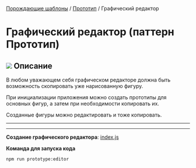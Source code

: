 [Порождающие шаблоны](../../#readme) / [Прототип](../#readme) / Графический редактор

# Графический редактор (паттерн Прототип)

## ![](../../ui/info.svg) Описание

В любом уважающем себя графическом редакторе должна быть возможность скопировать уже нарисованную фигуру.

При инициализации приложения можно создать прототипы для основных фигур, а затем при необходимости копировать их.

Созданные фигуры можно редактировать и тоже копировать.

***
***

**Создание графического редактора**: [index.js](./index.js)

**Команда для запуска кода**

```
npm run prototype:editor
```
